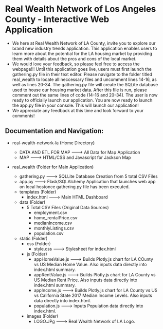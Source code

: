 # Real Wealth Network of Los Angeles County - Interactive Web Application
* We here at Real Wealth Network of LA County, invite you to explore our brand new industry trends application. This application enables users to learn more about the potential for the LA housing market by providing them with details about the pros and cons of the local market.
* We would love your feedback, so please feel free to access the webpage!!! Until this application goes live, users must first launch the gathering.py file in their text editor. Please navigate to the folder titled real_wealth to locate all neccessary files and uncomment lines 14-16, as well as lines 20-34. The gathering.py file will create the SQLite database used to house our housing market data. After this file is run, please comment out the same lines of code (14-16 and 20-34). The user is now ready to officially launch our application. You are now ready to launch the app.py file in your console. This will launch our application!
* We appreciate any feedback at this time and look forward to your comments!

## Documentation and Navigation:
* real-wealth-network-la (Home Directory)
    * DATA AND ETL FOR MAP ---> All Data for Map Application
    * MAP ---> HTML/CSS and Javascript for Jackson Map
    
* real_wealth (Folder for Main Application)
    * gathering.py ---> SQLLite Database Creation from 5 total CSV Files
    * app.py ---> Flask/SQLAlchemy Application that launches web app on local hostonce gathering.py file has been executed.
    * templates (Folder)
        * index.html ---> Main HTML Dashboard
    * data (Folder)
        * 5 Total CSV Files (Original Data Sources)
            * employment.csv
            * home_rentalPrice.csv
            * medianIncome.csv
            * monthlyListings.csv
            * population.csv
    * static (Folder)
        * css (Folder)
            * style.css ---> Stylesheet for index.html
        * js (Folder)
            * appHomeValue.js ---> Builds Plotly.js chart for LA COunty vs US Median Home Value. Also inputs data directly into index.html summary.
            * appRentValue.js ---> Builds Plotly.js chart for LA County vs US Median Rent Price. Also inputs data directly into index.html summary.
            * appIncome.js ---> Builds Plotly.js chart for LA County vs US vs California State 2017 Median Income Levels. Also inputs data directly into index.html.
            * population.js ---> Inputs Population data directly into index.html.
        * images (Folder)
            * LOGO.JPg ---> Real Wealth Network of LA Logo.
